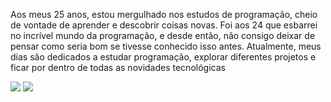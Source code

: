 

Aos meus 25 anos, estou mergulhado nos 
estudos de programação, cheio de vontade 
de aprender e descobrir coisas novas. Foi 
aos 24 que esbarrei no incrível mundo da 
programação, e desde então, não consigo 
deixar de pensar como seria bom se tivesse 
conhecido isso antes. Atualmente, meus dias 
são dedicados a estudar programação, 
explorar diferentes projetos e ficar por 
dentro de todas as novidades tecnológicas

<img src="https://img.shields.io/badge/MySQL-00006E?style=for-the-badge&logo=mysql&logoColor=white">
<img src="https://img.shields.io/badge/Node.js-339933?style=for-the-badge&logo=nodedotjs&logoColor=white">
